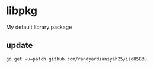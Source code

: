 # libpkg
My default library package

## update
```go get -u=patch github.com/randyardiansyah25/iso8583u```
